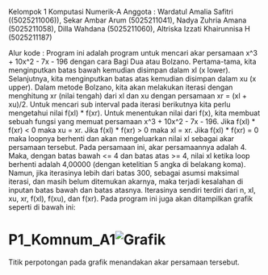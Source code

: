 Kelompok 1 Komputasi Numerik-A Anggota : Wardatul Amalia Safitri ((5025211006)), Sekar Ambar Arum (5025211041), Nadya Zuhria Amana (5025211058), Dilla Wahdana (5025211060), Altriska Izzati Khairunnisa H (5025211187)

Alur kode : Program ini adalah program untuk mencari akar persamaan x^3 + 10x^2 - 7x - 196 dengan cara Bagi Dua atau Bolzano. Pertama-tama, kita menginputkan batas bawah kemudian disimpan dalam xl (x lower). Selanjutnya, kita menginputkan batas atas kemudian disimpan dalam xu (x upper). Dalam metode Bolzano, kita akan melakukan iterasi dengan menghitung xr (nilai tengah) dari xl dan xu dengan persamaan xr = (xl + xu)/2. Untuk mencari sub interval pada iterasi berikutnya kita perlu mengetahui nilai f(xl) * f(xr). Untuk menentukan nilai dari f(x), kita membuat sebuah fungsi yang memuat persamaan x^3 + 10x^2 - 7x - 196. Jika f(xl) * f(xr) < 0 maka xu = xr. Jika f(xl) * f(xr) > 0 maka xl = xr. Jika f(xl) * f(xr) = 0 maka loopnya berhenti dan akan mengeluarkan nilai xl sebagai akar persamaan tersebut. Pada persamaan ini, akar persamaannya adalah 4. Maka, dengan batas bawah <= 4 dan batas atas >= 4, nilai xl ketika loop berhenti adalah 4,00000 (dengan ketelitian 5 angka di belakang koma). Namun, jika iterasinya lebih dari batas 300, sebagai asumsi maksimal iterasi, dan masih belum ditemukan akarnya, maka terjadi kesalahan di inputan batas bawah dan batas atasnya. Iterasinya sendiri terdiri dari n, xl, xu, xr, f(xl), f(xu), dan f(xr). Pada program ini juga akan ditampilkan grafik seperti di bawah ini:


# P1_Komnum_A1![Grafik](https://user-images.githubusercontent.com/90591077/198323546-1519589a-701e-40f8-9a0c-f5ae72ecdc59.jpg)

Titik perpotongan pada grafik menandakan akar persamaan tersebut.

